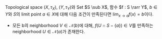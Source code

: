 Topological space $(X, \tau_X)$, $(Y, \tau_Y)$와 Set  $S \sub X$, 함수 $f : S \rarr Y$, $b\in Y$와 $S$의 limit point $a\in X$에 대해 다음 조건이 만족된다면 $\lim_{x\to a}f(x)=b$이다.
- 모든 b의 neighborhood $V \in \mathcal N(b)$에 대해, $f(U \cap S  - \{a\}) \in V$를 만족하는 neighborhood $U \in \mathcal N(a)$가 존재한다.
